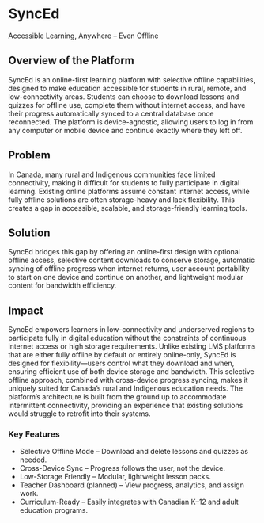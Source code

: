 # SyncEd  
Accessible Learning, Anywhere – Even Offline

## Overview of the Platform
SyncEd is an online-first learning platform with selective offline capabilities, designed to make education accessible for students in rural, remote, and low-connectivity areas. Students can choose to download lessons and quizzes for offline use, complete them without internet access, and have their progress automatically synced to a central database once reconnected. The platform is device-agnostic, allowing users to log in from any computer or mobile device and continue exactly where they left off.

## Problem  
In Canada, many rural and Indigenous communities face limited connectivity, making it difficult for students to fully participate in digital learning. Existing online platforms assume constant internet access, while fully offline solutions are often storage-heavy and lack flexibility. This creates a gap in accessible, scalable, and storage-friendly learning tools.

## Solution  
SyncEd bridges this gap by offering an online-first design with optional offline access, selective content downloads to conserve storage, automatic syncing of offline progress when internet returns, user account portability to start on one device and continue on another, and lightweight modular content for bandwidth efficiency.

## Impact  
SyncEd empowers learners in low-connectivity and underserved regions to participate fully in digital education without the constraints of continuous internet access or high storage requirements. Unlike existing LMS platforms that are either fully offline by default or entirely online-only, SyncEd is designed for flexibility—users control what they download and when, ensuring efficient use of both device storage and bandwidth. This selective offline approach, combined with cross-device progress syncing, makes it uniquely suited for Canada’s rural and Indigenous education needs. The platform’s architecture is built from the ground up to accommodate intermittent connectivity, providing an experience that existing solutions would struggle to retrofit into their systems.

### Key Features  
- Selective Offline Mode – Download and delete lessons and quizzes as needed.  
- Cross-Device Sync – Progress follows the user, not the device.  
- Low-Storage Friendly – Modular, lightweight lesson packs.  
- Teacher Dashboard (planned) – View progress, analytics, and assign work.  
- Curriculum-Ready – Easily integrates with Canadian K–12 and adult education programs.
